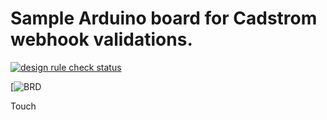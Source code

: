 # Sample Arduino board for Cadstrom webhook validations.

[![design rule check status](https://cadstrom.io/api/v1/user/Jtfinlay/project/Arduino_MEGA2560_Rev3/img/status.svg)](https://cadstrom.io/g/Jtfinlay/Arduino_MEGA2560_Rev3)

[![BRD](https://cadstrom.io/api/v1/user/Jtfinlay/project/Arduino_MEGA2560_Rev3/img/file/src%2FMEGA2560_Rev3e.brd.png?ref=refs%252Fheads%252Fmaster)

Touch

